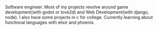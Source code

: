 Software engineer. Most of my projects revolve around game development(with godot or love2d) and Web Development(with django, node). I also have some projects in c for college.
Currently learning about functional languages with elixir and phoenix.

